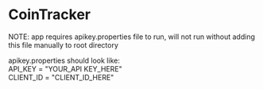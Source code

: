 # CoinTracker

NOTE: app requires apikey.properties file to run, will not run without adding this file manually to root directory

apikey.properties should look like:\
API_KEY = "YOUR_API KEY_HERE"\
CLIENT_ID = "CLIENT_ID_HERE"
